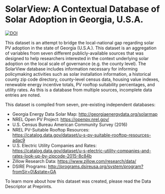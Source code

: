 # SolarView: A Contextual Database of Solar Adoption in Georgia, U.S.A.
[![DOI](https://zenodo.org/badge/155279543.svg)](https://zenodo.org/badge/latestdoi/155279543)

This dataset is an attempt to bridge the local-national gap regarding solar PV adoption in the state of Georgia (U.S.A.). This dataset is an aggregation of variables from seven different publicly-available sources that was designed to help researchers interested in the context underlying solar adoption on the local scale of governance (e.g. the county level). The SolarView database includes information necessary for informing policymaking activities such as solar installation information, a historical county zip code directory, county-level census data, housing value indexes, renewable energy incentive totals, PV rooftop suitability percentages, and utility rates. As this is a database from multiple sources, incomplete data entries are noted.

This dataset is compiled from seven, pre-existing independent databases:
- Georgia Energy Data Solar Map: http://georgiaenergydata.org/solarmap
- NREL Open PV Project: https://openpv.nrel.gov/
- U.S. Census Bureau American Community Survey (2016)
- NREL PV-Suitable Rooftop Resources: https://catalog.data.gov/dataset/u-s-pv-suitable-rooftop-resources-adac9
- U.S. Electric Utility Companies and Rates: https://catalog.data.gov/dataset/u-s-electric-utility-companies-and-rates-look-up-by-zipcode-2015-8c84b
- Zillow Research Data: https://www.zillow.com/research/data/
- DSIRE Programs: http://programs.dsireusa.org/system/program?fromSir=0\&state=GA

To learn more about how this dataset was created, please read the Data Descriptor at Preprints.
